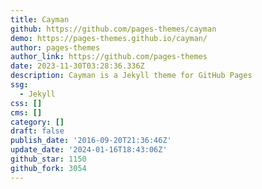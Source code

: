 ```yaml
---
title: Cayman
github: https://github.com/pages-themes/cayman
demo: https://pages-themes.github.io/cayman/
author: pages-themes
author_link: https://github.com/pages-themes
date: 2023-11-30T03:28:36.336Z
description: Cayman is a Jekyll theme for GitHub Pages
ssg:
  - Jekyll
css: []
cms: []
category: []
draft: false
publish_date: '2016-09-20T21:36:46Z'
update_date: '2024-01-16T18:43:06Z'
github_star: 1150
github_fork: 3054
---
```

